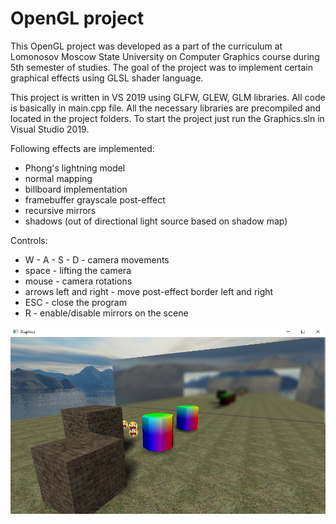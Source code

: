 OpenGL project
====
This OpenGL project was developed as a part of the curriculum at Lomonosov Moscow State University on Computer Graphics course during 5th semester of studies.
The goal of the project was to implement certain graphical effects using GLSL shader language.

This project is written in VS 2019 using GLFW, GLEW, GLM libraries.
All code is basically in main.cpp file.
All the necessary libraries are precompiled and located in the project folders.
To start the project just run the Graphics.sln in Visual Studio 2019.

Following effects are implemented:
* Phong's lightning model
* normal mapping
* billboard implementation
* framebuffer grayscale post-effect
* recursive mirrors
* shadows (out of directional light source based on shadow map)

Controls:
* W - A - S - D - camera movements
* space - lifting the camera
* mouse - camera rotations
* arrows left and right - move post-effect border left and right
* ESC - close the program
* R - enable/disable mirrors on the scene

![Alt text](/resources/screen.jpg?raw=true)
